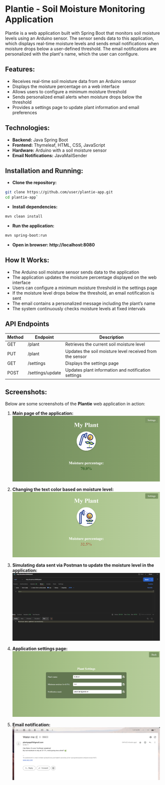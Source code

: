 # Plantie - Soil Moisture Monitoring Application
Plantie is a web application built with Spring Boot that monitors soil moisture levels using an Arduino sensor. The sensor sends data to this application, which displays real-time moisture levels and sends email notifications when moisture drops below a user-defined threshold. The email notifications are personalized with the plant's name, which the user can configure.

## Features:
- Receives real-time soil moisture data from an Arduino sensor
- Displays the moisture percentage on a web interface
- Allows users to configure a minimum moisture threshold
- Sends personalized email alerts when moisture drops below the threshold
- Provides a settings page to update plant information and email preferences

## Technologies:
- **Backend:** Java Spring Boot
- **Frontend:** Thymeleaf, HTML, CSS, JavaScript
- **Hardware:** Arduino with a soil moisture sensor
- **Email Notifications:** JavaMailSender

## Installation and Running:
- **Clone the repository:**
```bash
git clone https://github.com/user/plantie-app.git
cd plantie-app`
```
- **Install dependencies:**
```bash
mvn clean install
```
- **Run the application:**
```bash
mvn spring-boot:run
```
- **Open in browser: http://localhost:8080**

## How It Works:
- The Arduino soil moisture sensor sends data to the application 
- The application updates the moisture percentage displayed on the web interface
- Users can configure a minimum moisture threshold in the settings page
- If the moisture level drops below the threshold, an email notification is sent
- The email contains a personalized message including the plant’s name
- The system continuously checks moisture levels at fixed intervals

## API Endpoints

| Method | Endpoint         | Description                                  |
|--------|------------------|----------------------------------------------|
| GET    | /plant           | Retrieves the current soil moisture level    |
| PUT    | /plant           | Updates the soil moisture level received from the sensor |
| GET    | /settings        | Displays the settings page                   |
| POST   | /settings/update | Updates plant information and notification settings |

## Screenshots:
Below are some screenshots of the **Plantie** web application in action:

1. **Main page of the application:**
   ![Main page](screenshots/img.png)

2. **Changing the text color based on moisture level:**
   ![Moisture level color change](screenshots/img_1.png)

3. **Simulating data sent via Postman to update the moisture level in the application:**
   ![Simulating data with Postman](screenshots/img_2.png)

4. **Application settings page:**
   ![Settings page](screenshots/img_3.png)

5. **Email notification:**
   ![Email notification](screenshots/img_4.png)


